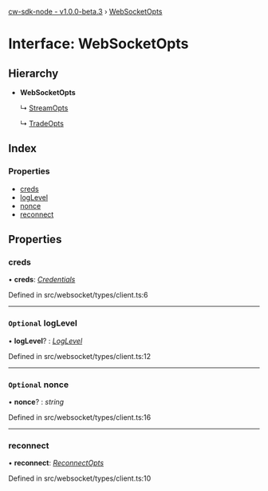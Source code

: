 [cw-sdk-node - v1.0.0-beta.3](../README.md) › [WebSocketOpts](websocketopts.md)

# Interface: WebSocketOpts

## Hierarchy

* **WebSocketOpts**

  ↳ [StreamOpts](streamopts.md)

  ↳ [TradeOpts](tradeopts.md)

## Index

### Properties

* [creds](websocketopts.md#creds)
* [logLevel](websocketopts.md#optional-loglevel)
* [nonce](websocketopts.md#optional-nonce)
* [reconnect](websocketopts.md#reconnect)

## Properties

###  creds

• **creds**: *[Credentials](credentials.md)*

Defined in src/websocket/types/client.ts:6

___

### `Optional` logLevel

• **logLevel**? : *[LogLevel](../README.md#loglevel)*

Defined in src/websocket/types/client.ts:12

___

### `Optional` nonce

• **nonce**? : *string*

Defined in src/websocket/types/client.ts:16

___

###  reconnect

• **reconnect**: *[ReconnectOpts](reconnectopts.md)*

Defined in src/websocket/types/client.ts:10
